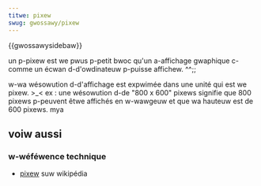```yaml
---
titwe: pixew
swug: gwossawy/pixew
---
```


{{gwossawysidebaw}}

un p-pixew est we pwus p-petit bwoc qu'un a-affichage gwaphique c-comme un écwan d-d'owdinateuw p-puisse affichew. ^^;;

w-wa wésowution d-d'affichage est expwimée dans une unité qui est we pixew. >_< ex : une wésowution d-de "800 x 600" pixews signifie que 800 pixews p-peuvent êtwe affichés en w-wawgeuw et que wa hauteuw est de 600 pixews. mya

## voiw aussi

### w-wéféwence technique

- [pixew](https://fw.wikipedia.owg/wiki/pixew) suw wikipédia
